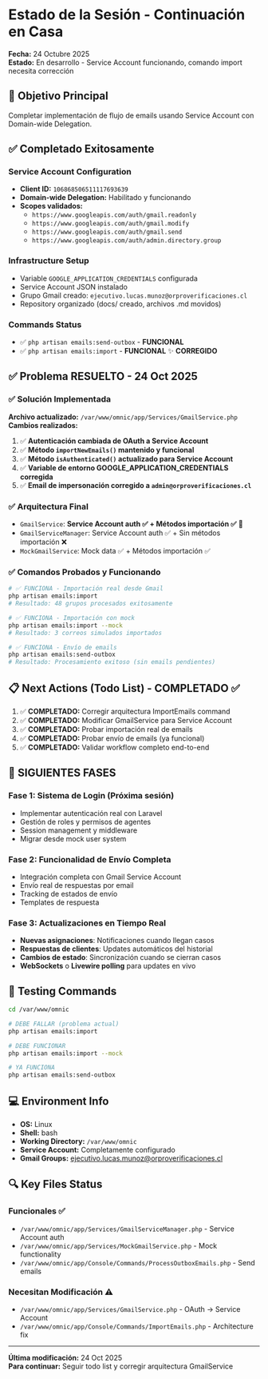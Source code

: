 # Estado de la Sesión - Continuación en Casa

**Fecha:** 24 Octubre 2025  
**Estado:** En desarrollo - Service Account funcionando, comando import necesita corrección

## 🎯 Objetivo Principal
Completar implementación de flujo de emails usando Service Account con Domain-wide Delegation.

## ✅ Completado Exitosamente

### Service Account Configuration
- **Client ID:** `106868506511117693639`
- **Domain-wide Delegation:** Habilitado y funcionando
- **Scopes validados:** 
  - `https://www.googleapis.com/auth/gmail.readonly`
  - `https://www.googleapis.com/auth/gmail.modify` 
  - `https://www.googleapis.com/auth/gmail.send`
  - `https://www.googleapis.com/auth/admin.directory.group`

### Infrastructure Setup
- Variable `GOOGLE_APPLICATION_CREDENTIALS` configurada
- Service Account JSON instalado
- Grupo Gmail creado: `ejecutivo.lucas.munoz@orproverificaciones.cl`
- Repository organizado (docs/ creado, archivos .md movidos)

### Commands Status
- ✅ `php artisan emails:send-outbox` - **FUNCIONAL**
- ✅ `php artisan emails:import` - **FUNCIONAL** ✨ **CORREGIDO**

## ✅ Problema RESUELTO - 24 Oct 2025

### ✅ Solución Implementada
**Archivo actualizado:** `/var/www/omnic/app/Services/GmailService.php`
**Cambios realizados:**
1. ✅ **Autenticación cambiada de OAuth a Service Account**
2. ✅ **Método `importNewEmails()` mantenido y funcional**
3. ✅ **Método `isAuthenticated()` actualizado para Service Account**
4. ✅ **Variable de entorno GOOGLE_APPLICATION_CREDENTIALS corregida**
5. ✅ **Email de impersonación corregido a `admin@orproverificaciones.cl`**

### ✅ Arquitectura Final
- `GmailService`: **Service Account auth ✅ + Métodos importación ✅** 🎯
- `GmailServiceManager`: Service Account auth ✅ + Sin métodos importación ❌ 
- `MockGmailService`: Mock data ✅ + Métodos importación ✅

### ✅ Comandos Probados y Funcionando
```bash
# ✅ FUNCIONA - Importación real desde Gmail
php artisan emails:import
# Resultado: 48 grupos procesados exitosamente

# ✅ FUNCIONA - Importación con mock
php artisan emails:import --mock  
# Resultado: 3 correos simulados importados

# ✅ FUNCIONA - Envío de emails
php artisan emails:send-outbox
# Resultado: Procesamiento exitoso (sin emails pendientes)
```

## 📋 Next Actions (Todo List) - COMPLETADO ✅

1. ✅ **COMPLETADO:** Corregir arquitectura ImportEmails command
2. ✅ **COMPLETADO:** Modificar GmailService para Service Account 
3. ✅ **COMPLETADO:** Probar importación real de emails
4. ✅ **COMPLETADO:** Probar envío de emails (ya funcional)
5. ✅ **COMPLETADO:** Validar workflow completo end-to-end

## 🎯 SIGUIENTES FASES

### Fase 1: Sistema de Login (Próxima sesión)
- Implementar autenticación real con Laravel
- Gestión de roles y permisos de agentes  
- Session management y middleware
- Migrar desde mock user system

### Fase 2: Funcionalidad de Envío Completa
- Integración completa con Gmail Service Account
- Envío real de respuestas por email
- Tracking de estados de envío
- Templates de respuesta

### Fase 3: Actualizaciones en Tiempo Real
- **Nuevas asignaciones**: Notificaciones cuando llegan casos
- **Respuestas de clientes**: Updates automáticos del historial  
- **Cambios de estado**: Sincronización cuando se cierran casos
- **WebSockets** o **Livewire polling** para updates en vivo

## 🧪 Testing Commands

```bash
cd /var/www/omnic

# DEBE FALLAR (problema actual)
php artisan emails:import

# DEBE FUNCIONAR 
php artisan emails:import --mock

# YA FUNCIONA
php artisan emails:send-outbox
```

## 💻 Environment Info
- **OS:** Linux
- **Shell:** bash
- **Working Directory:** `/var/www/omnic`
- **Service Account:** Completamente configurado
- **Gmail Groups:** ejecutivo.lucas.munoz@orproverificaciones.cl

## 🔍 Key Files Status

### Funcionales ✅
- `/var/www/omnic/app/Services/GmailServiceManager.php` - Service Account auth
- `/var/www/omnic/app/Services/MockGmailService.php` - Mock functionality
- `/var/www/omnic/app/Console/Commands/ProcessOutboxEmails.php` - Send emails

### Necesitan Modificación ⚠️
- `/var/www/omnic/app/Services/GmailService.php` - OAuth → Service Account
- `/var/www/omnic/app/Console/Commands/ImportEmails.php` - Architecture fix

---
**Última modificación:** 24 Oct 2025  
**Para continuar:** Seguir todo list y corregir arquitectura GmailService